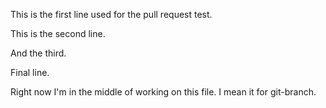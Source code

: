 This is the first line used for the pull request test.

This is the second line.

And the third.

Final line.

Right now I'm in the middle of working on this file. I mean it for git-branch.
